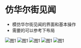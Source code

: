 # 仿华尔街见闻
* 模仿华尔街见闻的界面和基本操作
* 需要的可以参考下布局

 ![图1](https://github.com/threelu/Siqiyan/blob/master/pimg/img1.png)
![图1](https://github.com/threelu/Siqiyan/blob/master/pimg/img2.png)
![图1](https://github.com/threelu/Siqiyan/blob/master/pimg/img3.png)
 ![图1](https://github.com/threelu/Siqiyan/blob/master/pimg/img4.png)
![图1](https://github.com/threelu/Siqiyan/blob/master/pimg/img5.png)

